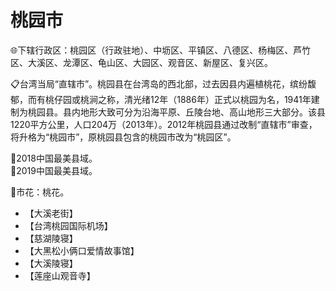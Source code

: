 # 桃园市  
🌐下辖行政区：桃园区（行政驻地）、中坜区、平镇区、八德区、杨梅区、芦竹区、大溪区、龙潭区、龟山区、大园区、观音区、新屋区、复兴区。  
  
📋台湾当局“直辖市”。桃园县在台湾岛的西北部，过去因县内遍植桃花，缤纷馥郁，而有桃仔园或桃涧之称，清光绪12年（1886年）正式以桃园为名，1941年建制为桃园县。县内地形大致可分为沿海平原、丘陵台地、高山地形三大部分。该县1220平方公里，人口204万（2013年）。2012年桃园县通过改制“直辖市”审查，将升格为“桃园市”，原桃园县包含的桃园市改为“桃园区”。  

🏅2018中国最美县域。  
🏅2019中国最美县域。  
  
🌸市花：桃花。  
  
* 【大溪老街】
* 【台湾桃园国际机场】
* 【慈湖陵寝】
* 【大黑松小俩口爱情故事馆】
* 【大溪陵寝】
* 【莲座山观音寺】